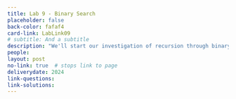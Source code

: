 ```yaml
---
title: Lab 9 - Binary Search
placeholder: false
back-color: fafaf4
card-link: LabLink09
# subtitle: And a subtitle
description: "We'll start our investigation of recursion through binary search and the many variations of the binary search problem."
people:
layout: post
no-link: true  # stops link to page 
deliverydate: 2024
link-questions: 
link-solutions: 
---
```










